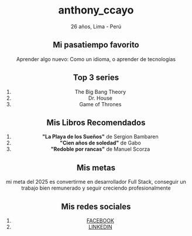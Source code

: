 <!-- <!doctype html> -->
<html lang="es">
<body>
  <header>
  <h1>anthony_ccayo</h1>
  <p>26 años, Lima - Perú</p>
  <header>
<section>
<h2>Mi pasatiempo favorito</h2>
<p>Aprender algo nuevo: Como un idioma, o aprender de tecnologias</p>
  <h2>Top 3 series</h2>
  <ol>
    <li>The Big Bang Theory</li>
    <li>Dr. House</li>
    <li>Game of Thrones</li>
  </ol>
<h2>Mis Libros Recomendados</h2>
<ol>
<li><strong>"La Playa de los Sueños"</strong> de Sergion Bambaren</li>
<li><strong>"Cien años de soledad"</strong> de Gabo</li>
<li><strong>"Redoble por rancas"</strong> de Manuel Scorza</li>
</ol>
<h2>Mis metas</h2>
<p>mi meta del 2025 es convertirme en desarrollador Full Stack, conseguir un trabajo bien remunerado y seguir creciendo profesionalmente</p>
<footer>
<h1>Mis redes sociales</h1>
<ol>  
<li><a href="https://www.facebook.com/profile.php?id=100029723765538" target="_blank">FACEBOOK</a></li>
<li><a href="https://www.linkedin.com/in/anthony-ccayo-3b715524a/" target="_blank">LINKEDIN</a></li>
</ol>
</footer>
</body>
</html>
    
   